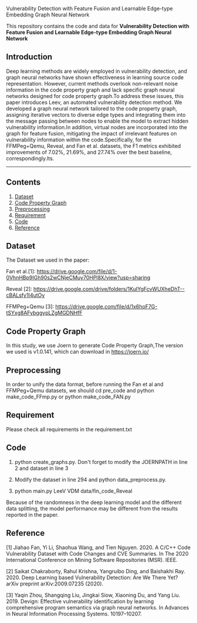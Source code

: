 Vulnerability Detection with Feature Fusion and Learnable Edge-type Embedding Graph Neural Network

<p aligh="center"> This repository contains the code and data for <b>Vulnerability Detection with Feature Fusion and Learnable Edge-type Embedding Graph Neural Network</b> </p>

## Introduction

Deep learning methods are widely employed in vulnerability detection, and graph neural networks have shown effectiveness in learning source code representation. However, current methods overlook non-relevant noise information in the code property graph and lack specific graph neural networks designed for code property graph.To address these issues, this paper introduces Leev, an automated vulnerability detection method. We developed a graph neural network tailored to the code property graph, assigning iterative vectors to diverse edge types and integrating them into the message passing between nodes to enable the model to extract hidden vulnerability information.In addition, virtual nodes are incorporated into the graph for feature fusion, mitigating the impact of irrelevant features on vulnerability information within the code.Specifically, for the FFMPeg+Qemu, Reveal, and Fan et al. datasets, the F1 metrics exhibited improvements of 7.02\%, 21.69\%, and 27.74\% over the best baseline, correspondingly.lts.

----------

## Contents
1. [Dataset](#Dataset)
2. [Code Property Graph](#Code-Property-Graph)
3. [Preprocessing](#Preprocessing)
4. [Requirement](#Requirement)
5. [Code](#Code)
6. [Reference](#Reference)

## Dataset

The Dataset we used in the paper:

Fan et al.[1]: https://drive.google.com/file/d/1-0VhnHBp9IGh90s2wCNjeCMuy70HPl8X/view?usp=sharing

Reveal [2]: https://drive.google.com/drive/folders/1KuIYgFcvWUXheDhT--cBALsfy1I4utOy

FFMPeg+Qemu [3]: https://drive.google.com/file/d/1x6hoF7G-tSYxg8AFybggypLZgMGDNHfF

## Code Property Graph

In this study, we use Joern to generate Code Property Graph,The version we used is v1.0.141, which can download in https://joern.io/

## Preprocessing
In order to unify the data format, before running the Fan et al and FFMPeg+Qemu datasets, we should cd pre_code and python make_code_FFmp.py or python make_code_FAN.py

## Requirement

Please check all requirements in the requirement.txt

## Code

1. python create_graphs.py. Don't forget to modify the JOERNPATH in line 2 and dataset in line 3
 
2. Modify the dataset in line 294 and python data_preprocess.py.

3. python main.py LeeV VDM data/fin_code_Reveal

Because of the randomness in the deep learning model and the different data splitting, the model performance may be different from the results reported in the paper.

## Reference

[1] Jiahao Fan, Yi Li, Shaohua Wang, and Tien Nguyen. 2020. A C/C++ Code Vulnerability Dataset with Code Changes and CVE Summaries. In The 2020 International Conference on Mining Software Repositories (MSR). IEEE.

[2] Saikat Chakraborty, Rahul Krishna, Yangruibo Ding, and Baishakhi Ray. 2020. Deep Learning based Vulnerability Detection: Are We There Yet? arXiv preprint arXiv:2009.07235 (2020).

[3] Yaqin Zhou, Shangqing Liu, Jingkai Siow, Xiaoning Du, and Yang Liu. 2019. Devign: Effective vulnerability identification by learning comprehensive program semantics via graph neural networks. In Advances in Neural Information Processing Systems. 10197–10207.
